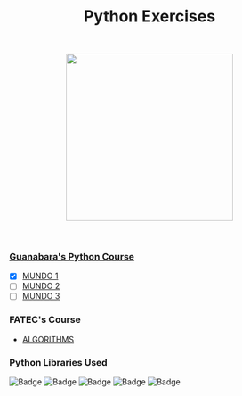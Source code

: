 <h1 align="center">
Python Exercises
</h1>

<br/>

<p align="center">
<img src="https://cdn.jsdelivr.net/gh/devicons/devicon/icons/python/python-original-wordmark.svg" width="300" height="300"/>
</p>

<br/>

<h3>

[Guanabara's Python Course](https://www.cursoemvideo.com/cursos/)

</h3> 

- [x] [MUNDO 1](https://github.com/isadorarocsilva/PythonExercises/tree/GuanabaraMundo1)
- [ ] [MUNDO 2](https://github.com/isadorarocsilva/PythonExercises/tree/GuanabaraMundo2)
- [ ] [MUNDO 3](https://github.com/isadorarocsilva/PythonExercises/tree/GuanabaraMundo3)

<h3>

FATEC's Course

</h3>

- [ALGORITHMS](https://github.com/isadorarocsilva/PythonExercises/tree/FATEC_Semestre1_Algoritmos)

<h3> Python Libraries Used </h3>

<p>

![Badge](https://img.shields.io/static/v1?label=&message=MATH&color=gray&style=for-the-badge&logo=MATH)
![Badge](https://img.shields.io/static/v1?label=&message=RANDOM&color=gray&style=for-the-badge&logo=RANDOM)
![Badge](https://img.shields.io/static/v1?label=&message=PYGAME&color=gray&style=for-the-badge&logo=PYGAME)
![Badge](https://img.shields.io/static/v1?label=&message=WEBBROWSER&color=gray&style=for-the-badge&logo=WEBBROWSER)
![Badge](https://img.shields.io/static/v1?label=&message=DATATIME&color=gray&style=for-the-badge&logo=DATATIME)
</p>
